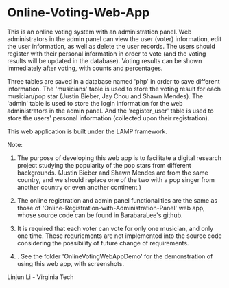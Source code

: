 # Online-Voting-Web-App

This is an online voting system with an administration panel. Web administrators in the admin panel can view the user (voter) information, edit the user information, as well as delete the user records.
The users should register with their personal information in order to vote (and the voting results will be updated in the database). Voting results can be shown immediately after voting, with counts and percentages. 

Three tables are saved in a database named 'php' in order to save different information. The 'musicians' table is used to store the voting result for each musician/pop star (Justin Bieber, Jay Chou and Shawn Mendes). The 'admin' table is used to store the login information for the web administrators in the admin panel. And the 'register_user' table is used to store the users' personal information (collected upon their registration).

This web application is built under the LAMP framework.

Note: 

1. The purpose of developing this web app is to facilitate a digital research project studying the popularity of the pop stars from different backgrounds. (Justin Bieber and Shawn Mendes are from the same country, and we should replace one of the two with a pop singer from another country or even another continent.)

2. The online registration and admin panel functionalities are the same as those of 'Online-Registration-with-Administration-Panel' web app, whose source code can be found in BarabaraLee's github.

3. It is required that each voter can vote for only one musician, and only one time. These requriements are not implemented into the source code considering the possibility of future change of requirements.

4. . See the folder 'OnlineVotingWebAppDemo' for the demonstration of using this web app, with screenshots.

Linjun Li - Virginia Tech
